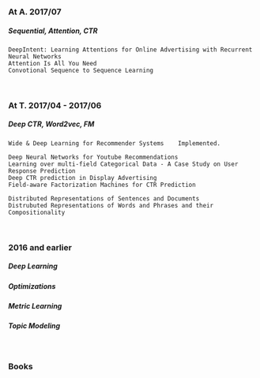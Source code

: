 

### At A. 2017/07
##### Sequential, Attention, CTR

	DeepIntent: Learning Attentions for Online Advertising with Recurrent Neural Networks
	Attention Is All You Need
	Convotional Sequence to Sequence Learning 

<br/>

### At T. 2017/04 - 2017/06
##### Deep CTR, Word2vec, FM
	
	Wide & Deep Learning for Recommender Systems	Implemented.
	
	Deep Neural Networks for Youtube Recommendations
	Learning over multi-field Categorical Data - A Case Study on User Response Prediction
	Deep CTR prediction in Display Advertising
	Field-aware Factorization Machines for CTR Prediction
	
	Distributed Representations of Sentences and Documents
	Distrubuted Representations of Words and Phrases and their Compositionality


<br/>

### 2016 and earlier
##### Deep Learning
##### Optimizations
##### Metric Learning
##### Topic Modeling

<br/>

### Books

